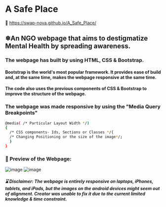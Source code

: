 # A Safe Place
🔗 https://swap-nova.github.io/A_Safe_Place/

## ❄An NGO webpage that aims to destigmatize Mental Health by spreading awareness.
### The webpage has built by using HTML, CSS & Bootstrap.
#### Bootstrap is the world's most popular framework. It provides ease of build and, at the same time, makes the webpage responsive at the same time.
#### The code also uses the previous components of CSS & Bootstrap to improve the structure of the webpage.

### The webpage was made responsive by using the "Media Query Breakpoints"
```bash
@media( /* Particular Layout Width */)
{
  /* CSS components- Ids, Sections or Classes */{
  /* Changing Positioning or the size of the image*/;
  }
}
````

### 🚀 Preview of the Webpage:
![image](https://user-images.githubusercontent.com/92979885/167266873-7d7b9475-211f-4233-bf46-d3ec2b833fa5.png)
![image](https://user-images.githubusercontent.com/92979885/167266849-b46bb30b-34f4-4ec4-a896-be1c321ce3df.png)

##### ⌛ Disclaimer: The webpage is entirely responsive on laptops, iPhones, tablets, and iPads, but the images on the android devices might seem out of alignment. Creator was unable to fix it due to the current limited knowledge & time constraint. 
